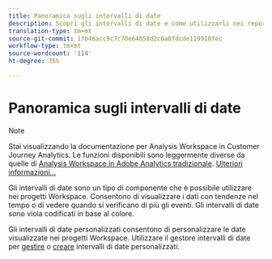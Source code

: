 ```yaml
---
title: Panoramica sugli intervalli di date
description: Scopri gli intervalli di date e come utilizzarli nei report.
translation-type: tm+mt
source-git-commit: 1fb46acc9c7c70e64058d2c6a8fdcde119910fec
workflow-type: tm+mt
source-wordcount: '114'
ht-degree: 35%

---
```



# Panoramica sugli intervalli di date

>[!NOTE]
>
>Stai visualizzando la documentazione per Analysis Workspace in Customer Journey Analytics. Le funzioni disponibili sono leggermente diverse da quelle di [Analysis Workspace in Adobe Analytics tradizionale](https://docs.adobe.com/content/help/it-IT/analytics/analyze/analysis-workspace/home.html). [Ulteriori informazioni...](/help/getting-started/cja-aa.md)

Gli intervalli di date sono un tipo di componente che è possibile utilizzare nei progetti Workspace. Consentono di visualizzare i dati con tendenze nel tempo o di vedere quando si verificano di più gli eventi. Gli intervalli di date sono viola codificati in base al colore.

Gli intervalli di date personalizzati consentono di personalizzare le date visualizzate nei progetti Workspace. Utilizzare il gestore intervalli di date per [gestire](manage.md) o [creare](create.md) intervalli di date personalizzati.
